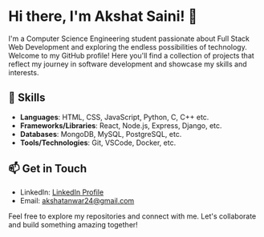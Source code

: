 # Hi there, I'm Akshat Saini! 👋

I'm a Computer Science Engineering student passionate about Full Stack Web Development and exploring the endless possibilities of technology. Welcome to my GitHub profile! Here you'll find a collection of projects that reflect my journey in software development and showcase my skills and interests.

<!--## 🔭 Current Projects

- **Project Name 1**: Brief description or purpose of the project.
- **Project Name 2**: Brief description or purpose of the project.
- **Project Name 3**: Brief description or purpose of the project.-->

## 🌱 Skills

- **Languages**: HTML, CSS, JavaScript, Python, C, C++ etc.
- **Frameworks/Libraries**: React, Node.js, Express, Django, etc.
- **Databases**: MongoDB, MySQL, PostgreSQL, etc.
- **Tools/Technologies**: Git, VSCode, Docker, etc.

## 📫 Get in Touch

- LinkedIn: [LinkedIn Profile](https://www.linkedin.com/in/bytevortex/)
- Email: akshatanwar24@gmail.com

Feel free to explore my repositories and connect with me. Let's collaborate and build something amazing together!

<!--
**Byte-Vortex/Byte-Vortex** is a ✨ _special_ ✨ repository because its `README.md` (this file) appears on your GitHub profile.

Here are some ideas to get you started:

- 🔭 I’m currently working on ...
- 🌱 I’m currently learning ...
- 👯 I’m looking to collaborate on ...
- 🤔 I’m looking for help with ...
- 💬 Ask me about ...
- 📫 How to reach me: ...
- 😄 Pronouns: ...
- ⚡ Fun fact: ...
-->
